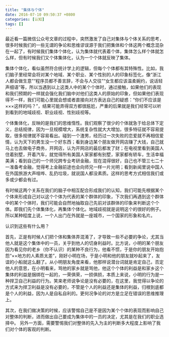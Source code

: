 ```yaml
---
title: "集体与个体"
date: 2016-07-10 09:50:37 +0800
categories: [认知]
tags: []
---
```


最近看一篇微信公众号文章的过程中，突然激发了自己对集体与个体关系的思考，很多时候我们的一些无谓的争论和思维谬误源于我们把集体和个体这两个概念混杂在一起了，有时候我们集体个体化，认为集体就代表着个体，集体怎么样个体就怎么样，但有时候我们又个体集体化，认为一个个体就反映了集体。　　　　

集体个体化，看似虽然符合统计学上的逻辑，但每个个体都有其特殊性。比如，我们脑子里经常会将对某个地域、某个职业、某个性别的人的印象标签化，像“浙江人都会做生意”“程序员都不善言辞，不会与人交往”“女生都应该温柔婉约，说话轻声细语”等，所以当遇到以上这类人中的某个个体时，通过接触，如果他们的表现和我们预期的一样就会强化我们脑中对他们这类人的原始的印象，但如果他们表现得不一样，我们可能心里就会想或者直接向对方表达自己的疑惑：“你们不应该是×××这样的吗？”，结果可能弄得双方都很尴尬，严重的后果就是我们经常可以听到看到的地域歧视、职业歧视、性别歧视等。　　　　

个体集体化，反映的是我们的思维惰性。我们观察了很少的个体就急于给总体下定义，总结规律，因为一旦规模增大，系统复杂性就大大增加，很多特征就不容易提取，很多规律就不容易看出。碰到一个渣男，经历过一次失败的恋爱就不再相信爱情，认为天下的男生没一个好东西；看到身边某个朋友做开网店赚了大钱，自己就马上也去做电子商务，开网店，认为开网店的最后都发了财；在电视里看到美国人住着别墅，开着汽车，就觉得所有美国人家家都有别墅，家家都有轿车，生活幸福美满；看到自己的一个师兄跨专业考研金融，现在混得很好，自己也不管三七二十一准备考金融，觉得考上金融前途也会向师兄一样一片光明；看到新闻里说中国人在外国旅游大声喧哗、乱扔垃圾，就说国人都没素质。这样的思考方式相信我们或多或少都会有过。　　　　

有时候这两个关系在我们的脑子中相互配合形成我们的认知，我们可能先根据某个个体来形成自己对以这个个体为代表的某个群体的印象，下次我们再遇到这个群体中的某个个体时，我们可能会自然地抽取自己先前对该群体的印象来判断这个个体。即我们先个体集体化，再集体个体化。地域歧视就是说明这个的很好的例子。所以某种程度上说，一个人出门在外就是一座城市，一个国家的形象和名片。　　　　

认识到这些有什么用？　　　　

首先，正是有时候人们把个体和集体弄混淆了，才导致一些不必要的争论，尤其当他人就是这个集体中的一员，关乎到他人的切身利益时。比方说，小明的某个朋友因为看见你的老乡（你不认识）的某种不良行为，他看不惯，于是你的朋友开始抱怨“××地方的人素质太差”，刚好小明在场，于是小明和他的朋友就吵起来了，友谊的小船就这么翻了。从小明朋友角度来看，他那样说潜台词就是肯定自己，否定他人的意思，在小明看来，骂他的家乡就是骂他，他这个个体的利益是和家乡这个集体的利益是捆绑在一起的，一荣俱荣，一损俱损，本质上来说，小明的行为是一种捍卫自己利益的行为。笑来老师说争论是没有必要的，在这里，我觉得以争论的方式来为捍卫利益是没有必要的，不管是个人的利益还是集体的利益，归根到底都是个人的利益，因为人是自私自利的。更何况争论的对方是立足在错误的思维推理上。　　　　

其次，在我们做决策的时候，应该警惕自己是不是因为某个个体的表现而影响自己对整体的判断，进而做出自己要成为集体中的一员的决定，尤其是在我们的职业选择中。 另外一方面，需要警惕我们对整体的先入为主的判断多大程度上影响了我们对个体的客观的判断。


